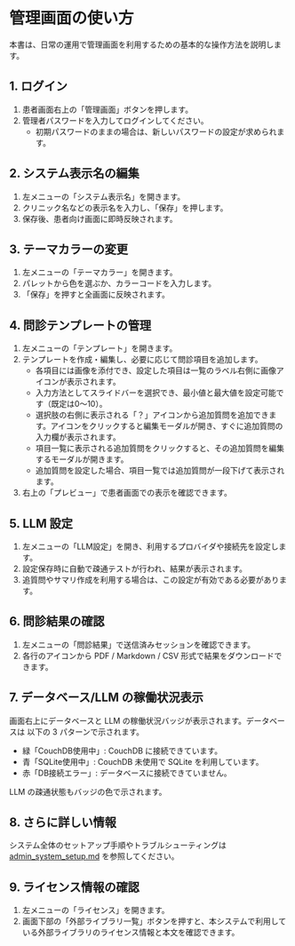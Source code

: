 # 管理画面の使い方

本書は、日常の運用で管理画面を利用するための基本的な操作方法を説明します。

## 1. ログイン
1. 患者画面右上の「管理画面」ボタンを押します。
2. 管理者パスワードを入力してログインしてください。
   - 初期パスワードのままの場合は、新しいパスワードの設定が求められます。

## 2. システム表示名の編集
1. 左メニューの「システム表示名」を開きます。
2. クリニック名などの表示名を入力し、「保存」を押します。
3. 保存後、患者向け画面に即時反映されます。

## 3. テーマカラーの変更
1. 左メニューの「テーマカラー」を開きます。
2. パレットから色を選ぶか、カラーコードを入力します。
3. 「保存」を押すと全画面に反映されます。

## 4. 問診テンプレートの管理
1. 左メニューの「テンプレート」を開きます。
2. テンプレートを作成・編集し、必要に応じて問診項目を追加します。
   - 各項目には画像を添付でき、設定した項目は一覧のラベル右側に画像アイコンが表示されます。
   - 入力方法としてスライドバーを選択でき、最小値と最大値を設定可能です（既定は0〜10）。
   - 選択肢の右側に表示される「？」アイコンから追加質問を追加できます。アイコンをクリックすると編集モーダルが開き、すぐに追加質問の入力欄が表示されます。
   - 項目一覧に表示される追加質問をクリックすると、その追加質問を編集するモーダルが開きます。
   - 追加質問を設定した場合、項目一覧では追加質問が一段下げて表示されます。
3. 右上の「プレビュー」で患者画面での表示を確認できます。

## 5. LLM 設定
1. 左メニューの「LLM設定」を開き、利用するプロバイダや接続先を設定します。
2. 設定保存時に自動で疎通テストが行われ、結果が表示されます。
3. 追質問やサマリ作成を利用する場合は、この設定が有効である必要があります。

## 6. 問診結果の確認
1. 左メニューの「問診結果」で送信済みセッションを確認できます。
2. 各行のアイコンから PDF / Markdown / CSV 形式で結果をダウンロードできます。

## 7. データベース/LLM の稼働状況表示
画面右上にデータベースと LLM の稼働状況バッジが表示されます。データベースは
以下の 3 パターンで示されます。

- 緑「CouchDB使用中」: CouchDB に接続できています。
- 青「SQLite使用中」: CouchDB 未使用で SQLite を利用しています。
- 赤「DB接続エラー」: データベースに接続できていません。

LLM の疎通状態もバッジの色で示されます。

## 8. さらに詳しい情報
システム全体のセットアップ手順やトラブルシューティングは [admin_system_setup.md](/docs/admin_system_setup.md) を参照してください。

## 9. ライセンス情報の確認
1. 左メニューの「ライセンス」を開きます。
2. 画面下部の「外部ライブラリ一覧」ボタンを押すと、本システムで利用している外部ライブラリのライセンス情報と本文を確認できます。
